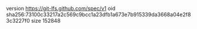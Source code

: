 version https://git-lfs.github.com/spec/v1
oid sha256:73100c33217a2c569c9bcc1a23dfb1a673e7b915339da3668a04e2f83c3227f0
size 152848
